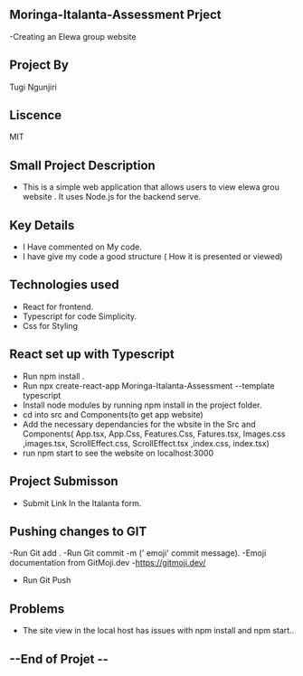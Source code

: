 ## Moringa-Italanta-Assessment Prject
-Creating an Elewa group website

## Project By
Tugi Ngunjiri

##  Liscence  
MIT 
 ## Small Project Description
- This is a simple web application that allows users to  view elewa grou website . It uses Node.js for the backend serve.
## Key Details
- I Have commented on My code.
- I have give my code a good structure ( How it is presented or viewed)
## Technologies used
- React for frontend.
- Typescript for code Simplicity.
- Css for Styling

## React set up with Typescript
 - Run npm install .
 - Run  npx create-react-app Moringa-Italanta-Assessment --template typescript
 - Install node modules by running npm install in the project folder.
 - cd into src  and Components(to get app website)
 - Add the necessary dependancies for the wbsite in the Src and Components( App.tsx, App.Css, Features.Css, Fatures.tsx, Images.css ,images.tsx, ScrollEffect.css, ScrollEffect.tsx ,index.css, index.tsx)
 - run npm start to see the website on localhost:3000

 ## Project Submisson
- Submit Link In the Italanta form.

## Pushing changes to GIT
-Run Git add .
-Run Git commit -m (' emoji' commit message).
-Emoji documentation from GitMoji.dev
-https://gitmoji.dev/
- Run Git Push

## Problems
- The site view in the local host has issues with npm install and npm start..



## --End of Projet --

